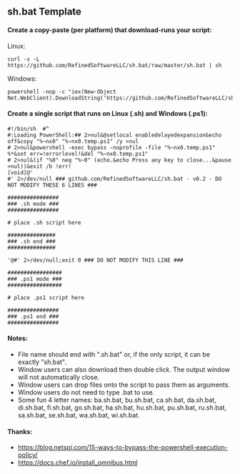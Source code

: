 ## sh.bat Template

#### Create a copy-paste (per platform) that download-runs your script:

Linux:

    curl -s -L https://github.com/RefinedSoftwareLLC/sh.bat/raw/master/sh.bat | sh

Windows:

    powershell -nop -c "iex(New-Object Net.WebClient).DownloadString('https://github.com/RefinedSoftwareLLC/sh.bat/raw/master/sh.bat')"

#### Create a single script that runs on Linux (.sh) and Windows (.ps1):
    
    #!/bin/sh  #^
    #:Loading PowerShell:## 2>nul&@setlocal enabledelayedexpansion&echo off&copy "%~nx0" "%~nx0.temp.ps1" /y >nul
    # 2>nul&powershell -exec bypass -noprofile -file "%~nx0.temp.ps1" %*&set err=!errorlevel!&del "%~nx0.temp.ps1"
    # 2>nul&(if "%0" neq "%~0" (echo.&echo Press any key to close...&pause >nul))&exit /b !err!
    [void]@'
    #' 2>/dev/null ### github.com/RefinedSoftwareLLC/sh.bat - v0.2 - DO NOT MODIFY THESE 6 LINES ###
    
    ################
    ### .sh mode ###
    ################
    
    # place .sh script here
    
    ###############
    ### .sh end ###
    ###############
    
    '@#' 2>/dev/null;exit 0 ### DO NOT MODIFY THIS LINE ###
    
    #################
    ### .ps1 mode ###
    #################
    
    # place .ps1 script here
    
    ################
    ### .ps1 end ###
    ################

#### Notes:

- File name should end with ".sh.bat" or, if the only script, it can be exactly "sh.bat".
- Window users can also download then double click. The output window will not automatically close.
- Window users can drop files onto the script to pass them as arguments.
- Window users do not need to type .bat to use.
- Some fun 4 letter names: ba.sh.bat, bu.sh.bat, ca.sh.bat, da.sh.bat, di.sh.bat, fi.sh.bat, go.sh.bat, ha.sh.bat, hu.sh.bat, pu.sh.bat, ru.sh.bat, sa.sh.bat, se.sh.bat, wa.sh.bat, wi.sh.bat.

#### Thanks:

- https://blog.netspi.com/15-ways-to-bypass-the-powershell-execution-policy/
- https://docs.chef.io/install_omnibus.html

